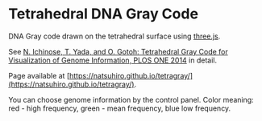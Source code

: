 # Tetrahedral DNA Gray Code

DNA Gray code drawn on the tetrahedral surface using [three.js](https://threejs.org/).

See [N. Ichinose, T. Yada, and O. Gotoh: Tetrahedral Gray Code for Visualization of Genome Information, PLOS ONE 2014](https://doi.org/10.1371/journal.pone.0086133) in detail.

Page available at [https://natsuhiro.github.io/tetragray/](https://natsuhiro.github.io/tetragray/).

You can choose genome information by the control panel.
Color meaning: red - high frequency, green - mean frequency, blue low frequency.
